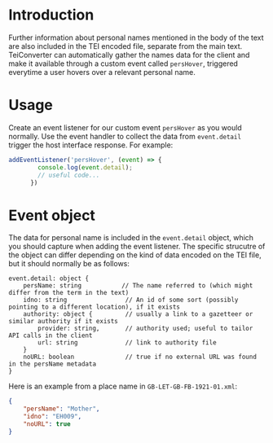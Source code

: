 # Introduction

Further information about personal names mentioned in the body of the text are also included in the TEI encoded file, separate from the main text. TeiConverter can automatically gather the names data for the client and make it available through a custom event called `persHover`, triggered everytime a user hovers over a relevant personal name.

# Usage
Create an event listener for our custom event `persHover` as you would normally. Use the event handler to collect the data from `event.detail` trigger the host interface response. For example:

```js
addEventListener('persHover', (event) => {
        console.log(event.detail);
        // useful code...
      })
```

# Event object
The data for personal name is included in the `event.detail` object, which you should capture when adding the event listener. The specific strucutre of the object can differ depending on the kind of data encoded on the TEI file, but it should normally be as follows:

```
event.detail: object {
    persName: string           // The name referred to (which might differ from the term in the text)
    idno: string                // An id of some sort (possibly pointing to a different location), if it exists
    authority: object {         // usually a link to a gazetteer or similar authority if it exists
        provider: string,       // authority used; useful to tailor API calls in the client
        url: string             // link to authority file
    }
    noURL: boolean              // true if no external URL was found in the persName metadata
}
```

Here is an example from a place name in `GB-LET-GB-FB-1921-01.xml`:
```json
{
    "persName": "Mother",
    "idno": "EH009",
    "noURL": true
}
```